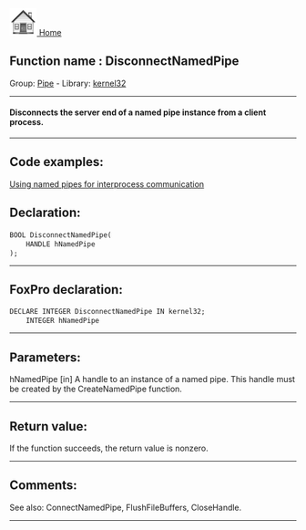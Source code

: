 [<img src="../../images/home.png"> Home ](https://github.com/VFPX/Win32API)  

## Function name : DisconnectNamedPipe
Group: [Pipe](../../functions_group.md#Pipe)  -  Library: [kernel32](../../../libraries.md#kernel32)  
***  


#### Disconnects the server end of a named pipe instance from a client process.
***  


## Code examples:
[Using named pipes for interprocess communication](../../samples/sample_522.md)  

## Declaration:
```foxpro  
BOOL DisconnectNamedPipe(
	HANDLE hNamedPipe
);  
```  
***  


## FoxPro declaration:
```foxpro  
DECLARE INTEGER DisconnectNamedPipe IN kernel32;
	INTEGER hNamedPipe  
```  
***  


## Parameters:
hNamedPipe 
[in] A handle to an instance of a named pipe. This handle must be created by the CreateNamedPipe function.  
***  


## Return value:
If the function succeeds, the return value is nonzero.  
***  


## Comments:
See also: ConnectNamedPipe, FlushFileBuffers, CloseHandle.  
  
***  

